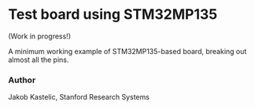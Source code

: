 # Test board using STM32MP135

(Work in progress!)

A minimum working example of STM32MP135-based board, breaking out almost all the
pins.

### Author

Jakob Kastelic, Stanford Research Systems
